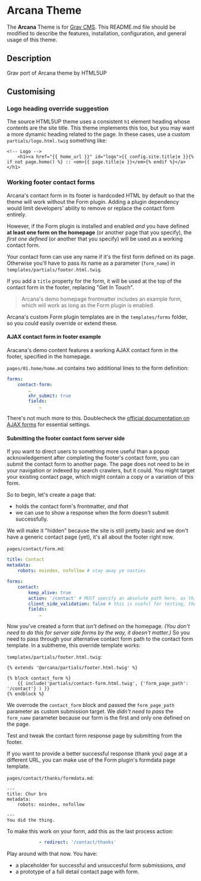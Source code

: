 # Arcana Theme

The **Arcana** Theme is for [Grav CMS](http://github.com/getgrav/grav).  This README.md file should be modified to describe the features, installation, configuration, and general usage of this theme.

## Description

Grav port of Arcana theme by HTML5UP

## Customising

### Logo heading override suggestion

The source HTML5UP theme uses a consistent `h1` element heading whose contents are the site title. This theme implements this too, but you may want a more dynamic heading related to the page. In these cases, use a custom `partials/logo.html.twig` something like:

```twig
<!-- Logo -->
	<h1><a href="{{ home_url }}" id="logo">{{ config.site.title|e }}{% if not page.home() %} :: <em>{{ page.title|e }}</em>{% endif %}</a></h1>
```

### Working footer contact forms

Arcana's contact form in its footer is hardcoded HTML by default so that the theme will work without the Form plugin. Adding a plugin dependency would limit developers' ability to remove or replace the contact form entirely.

However, if the Form plugin is installed and enabled _and_ you have defined **at least one form on the homepage** (or another page that you specify), the _first one defined_ (or another that you specify) will be used as a working contact form.

Your contact form can use any name if it's the first form defined on its page. Otherwise you'll have to pass its name as a parameter (`form_name`) in `templates/partials/footer.html.twig`.

If you add a `title` property for the form, it will be used at the top of the contact form in the footer, replacing "Get In Touch".

> Arcana's demo homepage frontmatter includes an example form, which will work as long as the Form plugin is enabled.

Arcana's custom Form plugin templates are in the `templates/forms` folder, so you could easily override or extend these.

#### AJAX contact form in footer example

Aracana's demo content features a working AJAX contact form in the footer, specified in the homepage.

`pages/01.home/home.md` contains two additional lines to the form definition:

```yaml
forms:
    contact-form:
        …
        xhr_submit: true
        fields:
            …
```
There's not much more to this. Doublecheck the [official documentation on AJAX forms](https://learn.getgrav.org/forms/forms/how-to-ajax-submission) for essential settings.

#### Submitting the footer contact form server side

If you want to direct users to something more useful than a popup acknowledgement after completing the footer's contact form, you can submit the contact form to another page. The page does not need to be in your navigation or indexed by search crawlers, but it could. You might target your existing contact page, which might contain a copy or a variation of this form.

So to begin, let's create a page that:

* holds the contact form's frontmatter, _and that_
* we can use to show a response when the form doesn't submit successfully.

We will make it "hidden" because the site is still pretty basic and we don't have a generic contact page (yet), it's all about the footer right now.

`pages/contact/form.md`:

```yaml
title: Contact
metadata:
    robots: noindex, nofollow # stay away ye nasties

forms:
    contact:
        keep_alive: true
        action: '/contact' # MUST specify an absolute path here, as this form will be used in every page path context
        client_side_validation: false # this is useful for testing, then turn it off
        fields:
            …
```

Now you've created a form that _isn't_ defined on the homepage. _(You don't need to do this for server side forms by the way, it doesn't matter.)_ So you need to pass through your alternative contact form path to the contact form template. In a subtheme, this override template works:

`templates/partials/footer.html.twig`:

```twig
{% extends '@arcana/partials/footer.html.twig' %}

{% block contact_form %}
    {{ include('partials/contact-form.html.twig', {'form_page_path': '/contact'} ) }}
{% endblock %}
```

We overrode the `contact_form` block and passed the `form_page_path` parameter as custom submission target. We _didn't need to pass_ the `form_name` parameter because our form is the first and only one defined on the page.

Test and tweak the contact form response page by submitting from the footer.

If you want to provide a better successful response (thank you) page at a different URL, you can make use of the Form plugin's formdata page template.

`pages/contact/thanks/formdata.md`:

```
---
title: Chur bro
metadata:
    robots: noindex, nofollow

---
You did the thing.
```

To make this work on your form, add this as the last process action:

```yaml
            - redirect: '/contact/thanks'
```

Play around with that now. You have:

* a placeholder for successful and unsuccesful form submissions, _and_
* a prototype of a full detail contact page with form.
